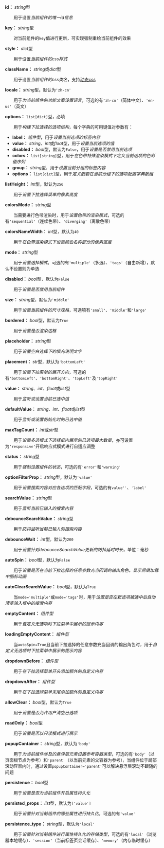 **id：** *string*型

　　用于设置*当前组件的唯一id信息*

**key：** *string*型

　　对当前组件的`key`值进行更新，可实现强制重绘当前组件的效果

**style：** *dict*型

　　用于设置*当前组件的css样式*

**className：** *string*或*dict*型

　　用于设置*当前组件的css类名*，支持[动态css](/advanced-classname)

**locale：** *string*型，默认为`'zh-cn'`

　　用于*为当前组件的功能文案设置语言*，可选的有`'zh-cn'`（简体中文）、`'en-us'`（英文）

**options：** `list[dict]`型，必填

　　用于*构建下拉选择的选项结构*，每个字典的可用键值对参数有：

- **label：** *组件型*，用于*设置当前选项的标签内容*
- **value：** *string*、*int*或*float*型，用于*设置当前选项的值*
- **disabled：** *bool*型，默认为`False`，用于*设置是否禁用当前选项*
- **colors：** `list[string]`型，用于*在色带特殊渲染模式下定义当前选项的色彩值序列*
- **group：** *string*型，用于*设置当前分组的标签内容*
- **options：** `list[dict]`型，用于*定义嵌套在当前分组下的选项配置字典数组*

**listHeight：** *int*型，默认为`256`

　　用于*设置下拉选择菜单的像素高度*

**colorsMode：** *string*型

　　当需要进行色带渲染时，用于*设置色带的渲染模式*，可选的有`'sequential'`（连续色带）、`'diverging'`（离散色带）

**colorsNameWidth：** *int*型，默认为`40`

　　用于*在色带渲染模式下设置颜色名称部分的像素宽度*

**mode：** *string*型

　　用于*设置选择模式*，可选的有`'multiple'`（多选）、`'tags'`（自由新增），默认不设置则为单选

**disabled：** *bool*型，默认为`False`

　　用于*设置是否禁用当前组件*

**size：** *string*型，默认为`'middle'`

　　用于*设置当前组件的尺寸规格*，可选项有`'small'`、`'middle'`和`'large'`

**bordered：** *bool*型，默认为`True`

　　用于*设置是否渲染边框*

**placeholder：** *string*型

　　用于*设置空白选择下的填充说明文字*

**placement：** *str*型，默认为`'bottomLeft'`

　　用于*设置下拉菜单的展开方向*，可选的有`'bottomLeft'`、`'bottomRight'`、`'topLeft'`及`'topRight'`

**value：** *string*、*int*、*float*或*list*型

　　用于*监听或设置当前已选中值*

**defaultValue：** *string*、*int*、*float*或*list*型

　　用于*监听或设置初始化时的已选中值*

**maxTagCount：** *int*或*str*型

　　用于*设置多选模式下选择框内展示的已选项最大数量*，亦可设置为`'responsive'`开启响应式模式进行自适应调整

**status：** *string*型

　　用于*强制设置组件的状态*，可选的有`'error'`和`'warning'`

**optionFilterProp：** *string*型，默认为`'value'`

　　用于*设置搜索内容对应各选项的匹配字段*，可选的有`value''`、`'label'`

**searchValue：** *string*型

　　用于*监听当前已输入的搜索内容*

**debounceSearchValue：** *string*型

　　用于*防抖监听当前已输入的搜索内容*

**debounceWait：** *int*型，默认为`200`

　　用于*设置针对debounceSearchValue更新的防抖延时时长*，单位：毫秒

**autoSpin：** *bool*型，默认为`False`

　　用于*设置是否在当前下拉选择的任意参数充当回调的输出角色，显示后缀加载中图标动画*

**autoClearSearchValue：** *bool*型，默认为`True`

　　当`mode='multiple'`或`mode='tags'`时，用于*设置是否在新选项被选中后自动清空输入框中的搜索内容*

**emptyContent：** *组件型*

　　用于*自定义无选项时下拉菜单中展示的提示内容*

**loadingEmptyContent：** *组件型*

　　当`autoSpin=True`且当前下拉选择的任意参数充当回调的输出角色时，用于*自定义无选项时下拉菜单中展示的提示内容*

**dropdownBefore：** *组件型*

　　用于*在下拉选择菜单开头添加额外的自定义内容*

**dropdownAfter：** *组件型*

　　用于*在下拉选择菜单末尾添加额外的自定义内容*

**allowClear：** *bool*型，默认为`True`

　　用于*设置是否允许用户清空已选项*

**readOnly：** *bool*型

　　用于*设置是否以只读模式进行展示*

**popupContainer：** *string*型，默认为`'body'`

　　用于*为当前组件涉及的悬浮层元素设置参考容器类型*，可选的有`'body'`（以页面根节点为参考）和`'parent'`（以当前元素的父容器为参考），当组件位于局部滚动容器内时，通过设置`popupContainer='parent'`可以解决悬浮层滚动不跟随的问题

**persistence：** *bool*型

　　用于*设置是否为当前组件开启属性持久化*

**persisted_props：** *list*型，默认为`['value']`

　　用于*设置针对当前组件的哪些属性进行持久化*，可选的有`'value'`

**persistence_type：** *string*型，默认为`'local'`

　　用于*设置针对当前组件进行属性持久化的存储类型*，可选的有`'local'`（浏览器本地缓存）、`'session'`（当前标签页会话缓存）、`'memory'`（内存临时缓存）